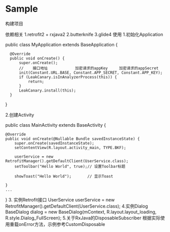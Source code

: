 # Sample
构建项目

依赖相关
1.retrofit2 + rxjava2 
2.butterknife
3.glide4
使用
  1.初始化Application
  
   public class MyApplication extends BaseApplication {

      @Override
      public void onCreate() {
          super.onCreate();
          //    接口地址            加密请求的appKey     加密请求的appSecret
          init(Constant.URL.BASE, Constant.APP_SECRET, Constant.APP_KEY);
          if (LeakCanary.isInAnalyzerProcess(this)) {
              return;
          }
          LeakCanary.install(this);
      }
  }
  
 2.创建Activity
 
  public class MainActivity extends BaseActivity {
  
    @Override
    public void onCreate(@Nullable Bundle savedInstanceState) {
        super.onCreate(savedInstanceState);
        setContentView(R.layout.activity_main, TYPE.BKF);

        userService = new RetrofitManager().getDefaultClient(UserService.class);
        setToolbar("Hello World", true);// 设置Toolbar标题
        
        showToast("Hello World");       // 显示Toast

    }
    ...
  }
 3. 实例Retrofit接口
  UserService userService = new RetrofitManager().getDefaultClient(UserService.class);
 4.实例Dialog
  BaseDialog dialog = new BaseDialog(mContext, R.layout.layout_loading, R.style.Dialog_FullScreen);
 5.关于RxJava的DisposableSubscriber
  根据实际使用重载onError方法，示例参考CustomDisposable
